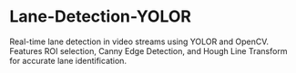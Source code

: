 # Lane-Detection-YOLOR
Real-time lane detection in video streams using YOLOR and OpenCV. Features ROI selection, Canny Edge Detection, and Hough Line Transform for accurate lane identification.
